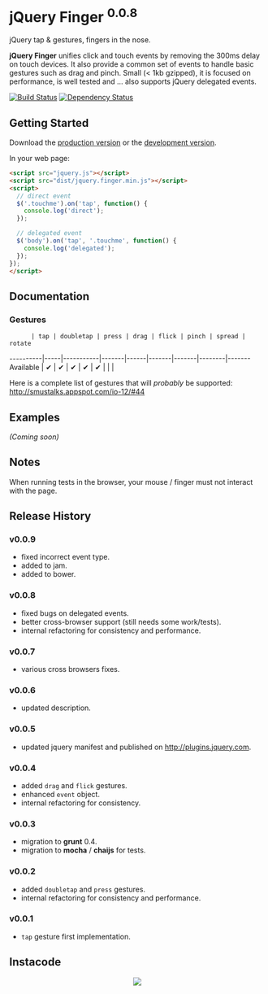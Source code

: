 # jQuery Finger <sup>0.0.8</sup>

jQuery tap & gestures, fingers in the nose.

**jQuery Finger** unifies click and touch events by removing the 300ms delay on touch devices. It also provide a common
set of events to handle basic gestures such as drag and pinch.
Small (< 1kb gzipped), it is focused on performance, is well tested and ... also supports jQuery delegated events.

[![Build Status](https://travis-ci.org/ngryman/jquery.finger.png)](https://travis-ci.org/ngryman/jquery.finger)
[![Dependency Status](https://gemnasium.com/ngryman/jquery.finger.png)](https://gemnasium.com/ngryman/jquery.finger)

## Getting Started
Download the [production version][min] or the [development version][max].

[min]: https://raw.github.com/ngryman/jquery.finger/master/dist/jquery.finger.min.js
[max]: https://raw.github.com/ngryman/jquery.finger/master/dist/jquery.finger.js

In your web page:

```html
<script src="jquery.js"></script>
<script src="dist/jquery.finger.min.js"></script>
<script>
  // direct event
  $('.touchme').on('tap', function() {
    console.log('direct');
  });

  // delegated event
  $('body').on('tap', '.touchme', function() {
    console.log('delegated');
  });
});
</script>
```

## Documentation

### Gestures

          | tap | doubletap | press | drag | flick | pinch | spread | rotate
----------|-----|-----------|-------|------|-------|-------|--------|-------
Available |  ✔ |     ✔     |   ✔  |  ✔  |   ✔  |       |        |

Here is a complete list of gestures that will *probably* be supported: http://smustalks.appspot.com/io-12/#44

## Examples
_(Coming soon)_

## Notes

When running tests in the browser, your mouse / finger must not interact with the page.

## Release History

### v0.0.9
  - fixed incorrect event type.
  - added to jam.
  - added to bower.

### v0.0.8
  - fixed bugs on delegated events.
  - better cross-browser support (still needs some work/tests).
  - internal refactoring for consistency and performance.

### v0.0.7
  - various cross browsers fixes.

### v0.0.6
  - updated description.

### v0.0.5
  - updated jquery manifest and published on http://plugins.jquery.com.

### v0.0.4
  - added `drag` and `flick` gestures.
  - enhanced `event` object.
  - internal refactoring for consistency.

### v0.0.3
  - migration to **grunt** 0.4.
  - migration to **mocha** / **chaijs** for tests.

### v0.0.2
  - added `doubletap` and `press` gestures.
  - internal refactoring for consistency and performance.

### v0.0.1
  - `tap` gesture first implementation.

## Instacode

<p align="center">
  <img src="http://instacod.es/file/65854">
</p>
